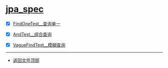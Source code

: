 
# [jpa_spec](../README.md)

- [x] [FindOneTest__查询单一](src/test/java/com/cpucode/test/FindOneTest.java)
- [x] [AndTest__组合查询](src/test/java/com/cpucode/test/AndTest.java)
- [x] [VagueFindTest__模糊查询](src/test/java/com/cpucode/test/VagueFindTest.java)



-----------------

- [返回文件顶部](../README.md)
